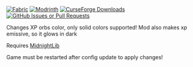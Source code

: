 [![Fabric](https://img.shields.io/badge/mod_loader-fabric-dbd0b4)](https://fabricmc.net)
[![Modrinth](https://img.shields.io/modrinth/dt/0?color=green&logo=modrinth&logoColor=green)](https://modrinth.com/mod/betterwalls)
[![CurseForge Downloads](https://img.shields.io/curseforge/dt/0?logo=curseforge&color=e04e14)](https://www.curseforge.com/minecraft/mc-mods/better-walls)
[![GitHub Issues or Pull Requests](https://img.shields.io/github/issues/Lemon4ik6484/ColorfulOrbs?logo=github&color=%23e6edf3)](https://github.com/Lemon4ik6484/ColorfulOrbs)

Changes XP orbs color, only solid colors supported!
Mod also makes xp emissive, so it glows in dark

Requires [MidnightLib](https://modrinth.com/mod/midnightlib)

Game must be restarted after config update to apply changes!
